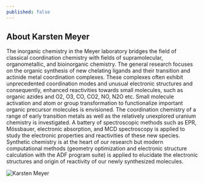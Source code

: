 ```yaml
---
published: false
---
```

## About Karsten Meyer

The inorganic chemistry in the Meyer laboratory bridges the field of classical coordination chemistry with fields of supramolecular, organometallic, and bioinorganic chemistry. The general research focuses on the organic synthesis of new chelating ligands and their transition and actinide metal coordination complexes. These complexes often exhibit unprecedented coordination modes and unusual electronic structures and consequently, enhanced reactivities towards small molecules, such as organic azides and O2, O3, CO, CO2, NO, N2O etc. Small molecule activation and atom or group transformation to functionalize important organic precursor molecules is envisioned. The coordination chemistry of a range of early transition metals as well as the relatively unexplored uranium chemistry is investigated. A battery of spectroscopic methods such as EPR, Mössbauer, electronic absorption, and MCD spectroscopy is applied to study the electronic properties and reactivities of these new species. Synthetic chemistry is at the heart of our research but modern computational methods (geometry optimization and electronic structure calculation with the ADF program suite) is applied to elucidate the electronic structures and origin of reactivity of our newly synthesized molecules.

![Karsten Meyer]({{site.baseurl}}/_posts/articles/Meyer_klein.jpg)

